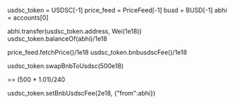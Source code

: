 usdsc_token = USDSC[-1]
price_feed = PriceFeed[-1]
busd = BUSD[-1]
abhi = accounts[0]

abhi.transfer(usdsc_token.address, Wei(1e18))
usdsc_token.balanceOf(abhi)/1e18

price_feed.fetchPrice()/1e18
usdsc_token.bnbusdscFee()/1e18

usdsc_token.swapBnbToUsdsc(500e18)

 == (500 * 1.01)/240

usdsc_token.setBnbUsdscFee(2e18, {"from":abhi})